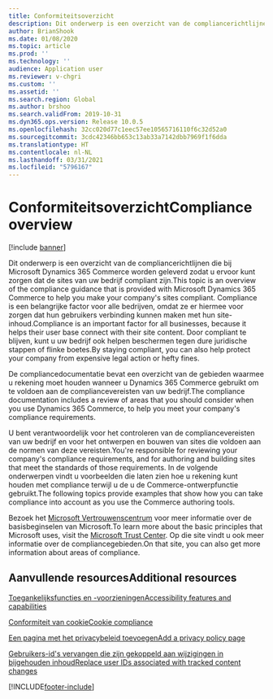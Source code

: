 ```yaml
---
title: Conformiteitsoverzicht
description: Dit onderwerp is een overzicht van de compliancerichtlijnen die bij Microsoft Dynamics 365 Commerce worden geleverd zodat u ervoor kunt zorgen dat de sites van uw bedrijf compliant zijn.
author: BrianShook
ms.date: 01/08/2020
ms.topic: article
ms.prod: ''
ms.technology: ''
audience: Application user
ms.reviewer: v-chgri
ms.custom: ''
ms.assetid: ''
ms.search.region: Global
ms.author: brshoo
ms.search.validFrom: 2019-10-31
ms.dyn365.ops.version: Release 10.0.5
ms.openlocfilehash: 32cc020d77c1eec57ee10565716110f6c32d52a0
ms.sourcegitcommit: 3cdc42346bb653c13ab33a7142dbb7969f1f6dda
ms.translationtype: HT
ms.contentlocale: nl-NL
ms.lasthandoff: 03/31/2021
ms.locfileid: "5796167"
---
```

# <a name="compliance-overview"></a><span data-ttu-id="89659-103">Conformiteitsoverzicht</span><span class="sxs-lookup"><span data-stu-id="89659-103">Compliance overview</span></span>


[!include [banner](includes/banner.md)]

<span data-ttu-id="89659-104">Dit onderwerp is een overzicht van de compliancerichtlijnen die bij Microsoft Dynamics 365 Commerce worden geleverd zodat u ervoor kunt zorgen dat de sites van uw bedrijf compliant zijn.</span><span class="sxs-lookup"><span data-stu-id="89659-104">This topic is an overview of the compliance guidance that is provided with Microsoft Dynamics 365 Commerce to help you make your company's sites compliant.</span></span> <span data-ttu-id="89659-105">Compliance is een belangrijke factor voor alle bedrijven, omdat ze er hiermee voor zorgen dat hun gebruikers verbinding kunnen maken met hun site-inhoud.</span><span class="sxs-lookup"><span data-stu-id="89659-105">Compliance is an important factor for all businesses, because it helps their user base connect with their site content.</span></span> <span data-ttu-id="89659-106">Door compliant te blijven, kunt u uw bedrijf ook helpen beschermen tegen dure juridische stappen of flinke boetes.</span><span class="sxs-lookup"><span data-stu-id="89659-106">By staying compliant, you can also help protect your company from expensive legal action or hefty fines.</span></span>

<span data-ttu-id="89659-107">De compliancedocumentatie bevat een overzicht van de gebieden waarmee u rekening moet houden wanneer u Dynamics 365 Commerce gebruikt om te voldoen aan de compliancevereisten van uw bedrijf.</span><span class="sxs-lookup"><span data-stu-id="89659-107">The compliance documentation includes a review of areas that you should consider when you use Dynamics 365 Commerce, to help you meet your company's compliance requirements.</span></span>

<span data-ttu-id="89659-108">U bent verantwoordelijk voor het controleren van de compliancevereisten van uw bedrijf en voor het ontwerpen en bouwen van sites die voldoen aan de normen van deze vereisten.</span><span class="sxs-lookup"><span data-stu-id="89659-108">You're responsible for reviewing your company's compliance requirements, and for authoring and building sites that meet the standards of those requirements.</span></span> <span data-ttu-id="89659-109">In de volgende onderwerpen vindt u voorbeelden die laten zien hoe u rekening kunt houden met compliance terwijl u de u de Commerce-ontwerpfunctie gebruikt.</span><span class="sxs-lookup"><span data-stu-id="89659-109">The following topics provide examples that show how you can take compliance into account as you use the Commerce authoring tools.</span></span>

<span data-ttu-id="89659-110">Bezoek het [Microsoft Vertrouwenscentrum](https://www.microsoft.com/trust-center) voor meer informatie over de basisbeginselen van Microsoft.</span><span class="sxs-lookup"><span data-stu-id="89659-110">To learn more about the basic principles that Microsoft uses, visit the [Microsoft Trust Center](https://www.microsoft.com/trust-center).</span></span> <span data-ttu-id="89659-111">Op die site vindt u ook meer informatie over de compliancegebieden.</span><span class="sxs-lookup"><span data-stu-id="89659-111">On that site, you can also get more information about areas of compliance.</span></span>

## <a name="additional-resources"></a><span data-ttu-id="89659-112">Aanvullende resources</span><span class="sxs-lookup"><span data-stu-id="89659-112">Additional resources</span></span>

[<span data-ttu-id="89659-113">Toegankelijksfuncties en -voorzieningen</span><span class="sxs-lookup"><span data-stu-id="89659-113">Accessibility features and capabilities</span></span>](accessibility.md)

[<span data-ttu-id="89659-114">Conformiteit van cookie</span><span class="sxs-lookup"><span data-stu-id="89659-114">Cookie compliance</span></span>](cookie-compliance.md)

[<span data-ttu-id="89659-115">Een pagina met het privacybeleid toevoegen</span><span class="sxs-lookup"><span data-stu-id="89659-115">Add a privacy policy page</span></span>](add-privacy-page.md)

[<span data-ttu-id="89659-116">Gebruikers-id's vervangen die zijn gekoppeld aan wijzigingen in bijgehouden inhoud</span><span class="sxs-lookup"><span data-stu-id="89659-116">Replace user IDs associated with tracked content changes</span></span>](replace-IDs-tracked-changes.md)


[!INCLUDE[footer-include](../includes/footer-banner.md)]